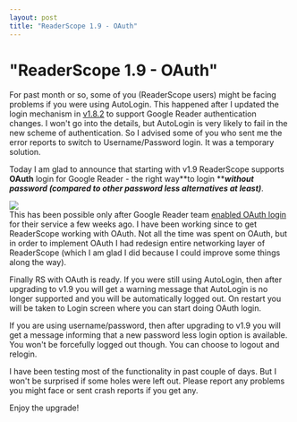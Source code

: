 ```yaml
---
layout: post
title: "ReaderScope 1.9 - OAuth"
---
```

"ReaderScope 1.9 - OAuth"
===
For past month or so, some of you (ReaderScope users) might be facing problems if you were using AutoLogin. This happened after I updated the login mechanism in [v1.8.2][0] to support Google Reader authentication changes. I won't go into the details, but AutoLogin is very likely to fail in the new scheme of authentication. So I advised some of you who sent me the error reports to switch to Username/Password login. It was a temporary solution.  
  
Today I am glad to announce that starting with v1.9 ReaderScope supports **OAuth** login for Google Reader - the right way**to login **_**without password (compared to other password less alternatives at least)**_.  

[![](http://farm3.static.flickr.com/2074/1529124811_67fcabab2d_m_d.jpg)][1]  
This has been possible only after Google Reader team [enabled OAuth login][2] for their service a few weeks ago. I have been working since to get ReaderScope working with OAuth. Not all the time was spent on OAuth, but in order to implement OAuth I had redesign entire networking layer of ReaderScope (which I am glad I did because I could improve some things along the way).  
  
Finally RS with OAuth is ready. If you were still using AutoLogin, then after upgrading to v1.9 you will get a warning message that AutoLogin is no longer supported and you will be automatically logged out. On restart you will be taken to Login screen where you can start doing OAuth login.  
  
If you are using username/password, then after upgrading to v1.9 you will get a message informing that a new password less login option is available. You won't be forcefully logged out though. You can choose to logout and relogin.  
  
I have been testing most of the functionality in past couple of days. But I won't be surprised if some holes were left out. Please report any problems you might face or sent crash reports if you get any.  
  
Enjoy the upgrade!

[0]: http://jyro.blogspot.com/2010/03/readerscope-1823-new-authentication-and.html
[1]: http://farm3.static.flickr.com/2074/1529124811_67fcabab2d_m_d.jpg
[2]: http://groups.google.com/group/fougrapi/browse_thread/thread/4430c9a6dea4d70f
